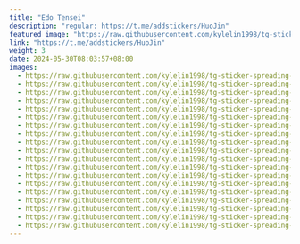 ```yaml
---
title: "Edo Tensei"
description: "regular: https://t.me/addstickers/HuoJin"
featured_image: "https://raw.githubusercontent.com/kylelin1998/tg-sticker-spreading-worldwide-images/main/img/a986824b-e5e1-47b5-be9d-7c0a41069495.jpg"
link: "https://t.me/addstickers/HuoJin"
weight: 3
date: 2024-05-30T08:03:57+08:00
images:
  - https://raw.githubusercontent.com/kylelin1998/tg-sticker-spreading-worldwide-images/main/img/a986824b-e5e1-47b5-be9d-7c0a41069495.jpg
  - https://raw.githubusercontent.com/kylelin1998/tg-sticker-spreading-worldwide-images/main/img/f916120c-f928-4590-bc25-72ce23429811.jpg
  - https://raw.githubusercontent.com/kylelin1998/tg-sticker-spreading-worldwide-images/main/img/f00b42a9-2c6e-4f48-8d9e-77422d6649ba.jpg
  - https://raw.githubusercontent.com/kylelin1998/tg-sticker-spreading-worldwide-images/main/img/ed72098b-f508-4359-a82b-d47a14fcf426.jpg
  - https://raw.githubusercontent.com/kylelin1998/tg-sticker-spreading-worldwide-images/main/img/11253406-0483-452e-8718-08564228f216.jpg
  - https://raw.githubusercontent.com/kylelin1998/tg-sticker-spreading-worldwide-images/main/img/b76790c5-c20e-47f2-960f-4a59530763eb.jpg
  - https://raw.githubusercontent.com/kylelin1998/tg-sticker-spreading-worldwide-images/main/img/928d081d-a11c-4b64-940b-8273f868f8b5.jpg
  - https://raw.githubusercontent.com/kylelin1998/tg-sticker-spreading-worldwide-images/main/img/2974116b-56cf-4cec-802e-edbfe2f0c380.jpg
  - https://raw.githubusercontent.com/kylelin1998/tg-sticker-spreading-worldwide-images/main/img/3f23442c-3249-47e4-aa87-1c3161f9c035.jpg
  - https://raw.githubusercontent.com/kylelin1998/tg-sticker-spreading-worldwide-images/main/img/52a06b3f-568f-4331-b20d-15a5b8e47ae9.jpg
  - https://raw.githubusercontent.com/kylelin1998/tg-sticker-spreading-worldwide-images/main/img/a57a46cf-be96-4df6-bbbc-3e58ea8aae0a.jpg
  - https://raw.githubusercontent.com/kylelin1998/tg-sticker-spreading-worldwide-images/main/img/18c84dde-c634-44f7-8e65-6b113bf3b9f4.jpg
  - https://raw.githubusercontent.com/kylelin1998/tg-sticker-spreading-worldwide-images/main/img/195ba103-ee0d-4faf-a539-f029fb92cb7b.jpg
  - https://raw.githubusercontent.com/kylelin1998/tg-sticker-spreading-worldwide-images/main/img/6f69dd2d-57fe-4d27-877d-602f08e8f875.jpg
  - https://raw.githubusercontent.com/kylelin1998/tg-sticker-spreading-worldwide-images/main/img/97d2e1d9-b6a8-438c-bf0f-6b9ec6391fd0.jpg
  - https://raw.githubusercontent.com/kylelin1998/tg-sticker-spreading-worldwide-images/main/img/53e0497b-5c47-4ab2-9cbf-9083c7c4ce5c.jpg
  - https://raw.githubusercontent.com/kylelin1998/tg-sticker-spreading-worldwide-images/main/img/5a49d3ff-3071-4972-a2e0-93d0de9b1fe3.jpg
  - https://raw.githubusercontent.com/kylelin1998/tg-sticker-spreading-worldwide-images/main/img/2e5a378f-8d6c-4b2c-8a92-8d3be5f63720.jpg
  - https://raw.githubusercontent.com/kylelin1998/tg-sticker-spreading-worldwide-images/main/img/1bd5e968-00f0-47e0-977f-4fbb56845f13.jpg
---
```

